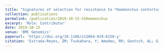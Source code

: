 ```yaml
---
title: "Signatures of selection for resistance to *Haemonchus contortus* in sheep and goats"
collection: publications
permalink: /publication/2019-10-15-SSHaemonchus
excerpt: 'Role: Contributor'
date: 2019-10-15
venue: 'BMC Genomics'
paperurl: 'https://doi.org/10.1186/s12864-019-6150-y'
citation: 'Estrada-Reyes, ZM; Tsukahara, Y; Amadeu, RR; Goetsch, AL; Gipson, TA; Sahlu, T; Puchala, R; Wang, Z; Hart, ST; Mateescu, RG. Signatures of selection for resistance to Haemonchus contortus in sheep and goats, BMC Genomics 20(1), 2019'
---
```




